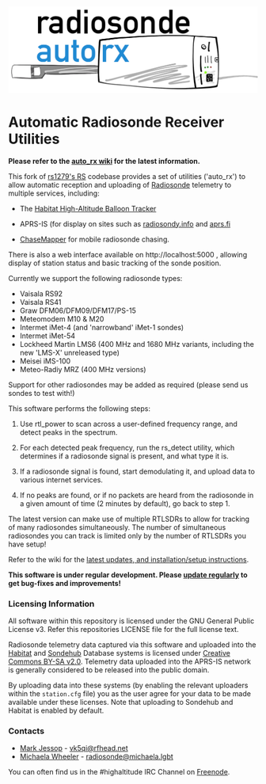 ![auto_rx logo](../autorx.png)
# Automatic Radiosonde Receiver Utilities

**Please refer to the [auto_rx wiki](https://github.com/projecthorus/radiosonde_auto_rx/wiki) for the latest information.**

This fork of [rs1279's RS](https://github.com/rs1729/RS) codebase
provides a set of utilities ('auto_rx') to allow automatic reception
and uploading of
[Radiosonde](https://en.wikipedia.org/wiki/Radiosonde) telemetry to
multiple services, including:

* The [Habitat High-Altitude Balloon Tracker](https://tracker.sondehub.org)
  
* APRS-IS (for display on sites such as [radiosondy.info](https://radiosondy.info) and [aprs.fi](https://aprs.fi)

* [ChaseMapper](https://github.com/projecthorus/chasemapper) for mobile
  radiosonde chasing.

There is also a web interface available on http://localhost:5000 ,
allowing display of station status and basic tracking of the sonde
position.

Currently we support the following radiosonde types:
* Vaisala RS92
* Vaisala RS41
* Graw DFM06/DFM09/DFM17/PS-15
* Meteomodem M10 & M20
* Intermet iMet-4 (and 'narrowband' iMet-1 sondes)
* Intermet iMet-54
* Lockheed Martin LMS6 (400 MHz and 1680 MHz variants, including the new 'LMS-X' unreleased type)
* Meisei iMS-100
* Meteo-Radiy MRZ (400 MHz versions)

Support for other radiosondes may be added as required (please send us
sondes to test with!)

This software performs the following steps:

1. Use rtl_power to scan across a user-defined frequency range, and
   detect peaks in the spectrum.

2. For each detected peak frequency, run the rs_detect utility, which
   determines if a radiosonde signal is present, and what type it is.

3. If a radiosonde signal is found, start demodulating it, and upload
   data to various internet services.

4. If no peaks are found, or if no packets are heard from the
   radiosonde in a given amount of time (2 minutes by default), go back
   to step 1.

The latest version can make use of multiple RTLSDRs to allow for
tracking of many radiosondes simultaneously. The number of
simultaneous radiosondes you can track is limited only by the number
of RTLSDRs you have setup!

Refer to the wiki for the [latest updates, and installation/setup
instructions](https://github.com/projecthorus/radiosonde_auto_rx/wiki).

**This software is under regular development. Please [update
  regularly](https://github.com/projecthorus/radiosonde_auto_rx/wiki/Performing-Updates)
  to get bug-fixes and improvements!**

### Licensing Information
All software within this repository is licensed under the GNU General Public License v3. Refer this repositories LICENSE file for the full license text.

Radiosonde telemetry data captured via this software and uploaded into the [Habitat](https://habitat.habhub.org/) and [Sondehub](https://sondehub.org/) Database systems is licensed under [Creative Commons BY-SA v2.0](https://creativecommons.org/licenses/by-sa/2.0/). 
Telemetry data uploaded into the APRS-IS network is generally considered to be released into the public domain. 

By uploading data into these systems (by enabling the relevant uploaders within the `station.cfg` file) you as the user agree for your data to be made available under these licenses. Note that uploading to Sondehub and Habitat is enabled by default.

### Contacts
* [Mark Jessop](https://github.com/darksidelemm) - vk5qi@rfhead.net
* [Michaela Wheeler](https://github.com/TheSkorm) - radiosonde@michaela.lgbt

You can often find us in the #highaltitude IRC Channel on
[Freenode](https://webchat.freenode.net/).
